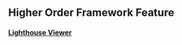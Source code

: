 ## Higher Order Framework Feature

#### [Lighthouse Viewer](./src/features/LighthouseViewer/README.md)
